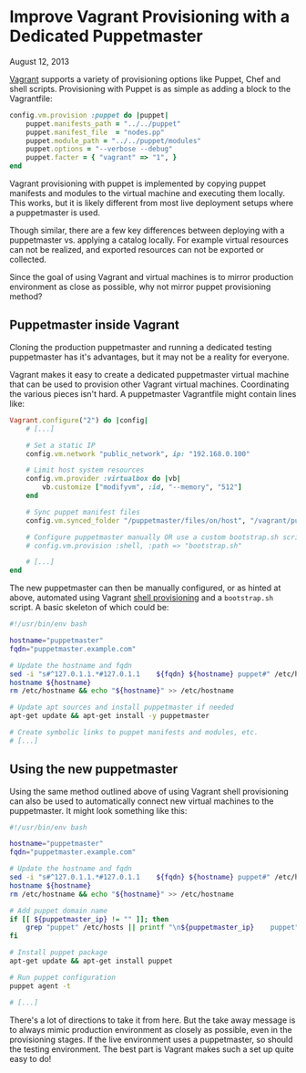 Improve Vagrant Provisioning with a Dedicated Puppetmaster
==========================================================

August 12, 2013

[Vagrant](http://vagrantup.com) supports a variety of provisioning options like Puppet, Chef and shell scripts. Provisioning with Puppet is as simple as adding a block to the Vagrantfile: 

```ruby
config.vm.provision :puppet do |puppet|
	puppet.manifests_path = "../../puppet"
	puppet.manifest_file  = "nodes.pp"
	puppet.module_path = "../../puppet/modules"
	puppet.options = "--verbose --debug"
	puppet.facter = { "vagrant" => "1", }
end
```

Vagrant provisioning with puppet is implemented by copying puppet manifests and modules to the virtual machine and executing them locally. This works, but it is likely different from most live deployment setups where a puppetmaster is used.

Though similar, there are a few key differences between deploying with a puppetmaster vs. applying a catalog locally. For example virtual resources can not be realized, and exported resources can not be exported or collected.

Since the goal of using Vagrant and virtual machines is to mirror production environment as close as possible, why not mirror puppet provisioning method?

Puppetmaster inside Vagrant
---------------------------

Cloning the production puppetmaster and running a dedicated testing puppetmaster has it's advantages, but it may not be a reality for everyone.

Vagrant makes it easy to create a dedicated puppetmaster virtual machine that can be used to provision other Vagrant virtual machines. Coordinating the various pieces isn't hard. A puppetmaster Vagrantfile might contain lines like:

```ruby
Vagrant.configure("2") do |config|
	# [...]

	# Set a static IP
	config.vm.network "public_network", ip: "192.168.0.100"

	# Limit host system resources
	config.vm.provider :virtualbox do |vb|
		vb.customize ["modifyvm", :id, "--memory", "512"]
	end 

	# Sync puppet manifest files
	config.vm.synced_folder "/puppetmaster/files/on/host", "/vagrant/puppet/"

	# Configure puppetmaster manually OR use a custom bootstrap.sh script to automate it
	# config.vm.provision :shell, :path => "bootstrap.sh"

	# [...]
end
```

The new puppetmaster can then be manually configured, or as hinted at above, automated using Vagrant [shell provisioning](http://docs.vagrantup.com/v2/getting-started/provisioning.html) and a `bootstrap.sh` script. A basic skeleton of which could be:

```bash
#!/usr/bin/env bash

hostname="puppetmaster"
fqdn="puppetmaster.example.com"

# Update the hostname and fqdn
sed -i "s#^127.0.1.1.*#127.0.1.1	${fqdn} ${hostname} puppet#" /etc/hosts
hostname ${hostname}
rm /etc/hostname && echo "${hostname}" >> /etc/hostname

# Update apt sources and install puppetmaster if needed
apt-get update && apt-get install -y puppetmaster

# Create symbolic links to puppet manifests and modules, etc.
# [...]
```

Using the new puppetmaster
--------------------------

Using the same method outlined above of using Vagrant shell provisioning can also be used to automatically connect new virtual machines to the puppetmaster. It might look something like this:

```bash
#!/usr/bin/env bash

hostname="puppetmaster"
fqdn="puppetmaster.example.com"

# Update the hostname and fqdn
sed -i "s#^127.0.1.1.*#127.0.1.1	${fqdn} ${hostname} puppet#" /etc/hosts
hostname ${hostname}
rm /etc/hostname && echo "${hostname}" >> /etc/hostname

# Add puppet domain name
if [[ ${puppetmaster_ip} != "" ]]; then
	grep "puppet" /etc/hosts || printf "\n${puppetmaster_ip}	puppet" >> /etc/hosts
fi

# Install puppet package
apt-get update && apt-get install puppet

# Run puppet configuration
puppet agent -t

# [...]
```

There's a lot of directions to take it from here. But the take away message is to always mimic production environment as closely as possible, even in the provisioning stages. If the live environment uses a puppetmaster, so should the testing environment. The best part is Vagrant makes such a set up quite easy to do!
